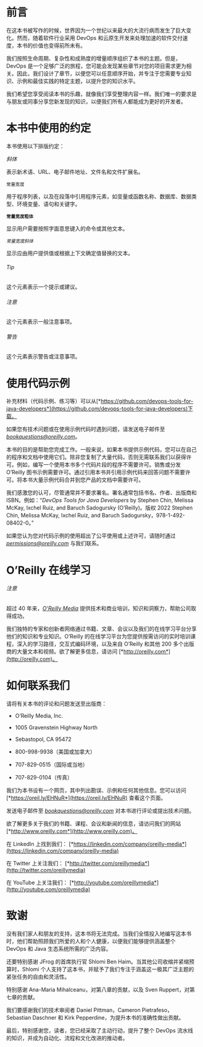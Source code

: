 # 前言

在这本书被写作的时候，世界因为一个世纪以来最大的大流行病而发生了巨大变化。然而，随着软件行业采用 DevOps 和云原生开发来处理加速的软件交付速度，本书的价值也变得前所未有。

我们按照生命周期、复杂性和成熟度的增量顺序组织了本书的主题。但是，DevOps 是一个足够广泛的旅程，您可能会发现某些章节对您的项目需求更为相关。因此，我们设计了章节，以便您可以任意顺序开始，并专注于您需要专业知识、示例和最佳实践的特定主题，以提升您的知识水平。

我们希望您享受阅读本书的乐趣，就像我们享受整理内容一样。我们唯一的要求是与朋友或同事分享您新发现的知识，以便我们所有人都能成为更好的开发者。

# 本书中使用的约定

本书使用以下排版约定：

*斜体*

表示新术语、URL、电子邮件地址、文件名和文件扩展名。

`常量宽度`

用于程序列表，以及在段落中引用程序元素，如变量或函数名称、数据库、数据类型、环境变量、语句和关键字。

**`常量宽度粗体`**

显示用户需要按照字面意思键入的命令或其他文本。

*`常量宽度斜体`*

显示应由用户提供值或根据上下文确定值替换的文本。

###### Tip

这个元素表示一个提示或建议。

###### 注意

这个元素表示一般注意事项。

###### 警告

这个元素表示警告或注意事项。

# 使用代码示例

补充材料（代码示例、练习等）可以从[*https://github.com/devops-tools-for-java-developers*](https://github.com/devops-tools-for-java-developers)下载。

如果您有技术问题或在使用示例代码时遇到问题，请发送电子邮件至*bookquestions@oreilly.com*。

本书的目的是帮助您完成工作。一般来说，如果本书提供示例代码，您可以在自己的程序和文档中使用它们。除非您复制了大量代码，否则无需联系我们以获得许可。例如，编写一个使用本书多个代码片段的程序不需要许可。销售或分发 O’Reilly 图书示例需要许可。通过引用本书并引用示例代码来回答问题不需要许可。将本书大量示例代码合并到您产品的文档中需要许可。

我们感激您的认可，尽管通常并不要求署名。署名通常包括书名、作者、出版商和 ISBN。例如：“*DevOps Tools for Java Developers* by Stephen Chin, Melissa McKay, Ixchel Ruiz, and Baruch Sadogursky (O’Reilly)。版权 2022 Stephen Chin, Melissa McKay, Ixchel Ruiz, and Baruch Sadogursky，978-1-492-08402-0。”

如果您认为您对代码示例的使用超出了公平使用或上述许可，请随时通过 *permissions@oreilly.com* 与我们联系。

# O’Reilly 在线学习

###### 注意

超过 40 年来，[*O’Reilly Media*](http://oreilly.com) 提供技术和商业培训，知识和洞察力，帮助公司取得成功。

我们独特的专家和创新者网络通过书籍、文章、会议以及我们的在线学习平台分享他们的知识和专业知识。O’Reilly 的在线学习平台为您提供按需访问的实时培训课程，深入的学习路径，交互式编码环境，以及来自 O’Reilly 和其他 200 多个出版商的大量文本和视频。欲了解更多信息，请访问 [*http://oreilly.com*](http://oreilly.com)。

# 如何联系我们

请将有关本书的评论和问题发送至出版商：

+   O’Reilly Media, Inc.

+   1005 Gravenstein Highway North

+   Sebastopol, CA 95472

+   800-998-9938（美国或加拿大）

+   707-829-0515（国际或当地）

+   707-829-0104（传真）

我们为本书设有一个网页，其中列出勘误、示例和任何其他信息。您可以访问 [*https://oreil.ly/EHNuR*](https://oreil.ly/EHNuR) 查看这个页面。

发送电子邮件至 *bookquestions@oreilly.com* 对本书进行评论或提出技术问题。

欲了解更多关于我们的书籍、课程、会议和新闻的信息，请访问我们的网站 [*http://www.oreilly.com*](http://www.oreilly.com)。

在 LinkedIn 上找到我们： [*https://linkedin.com/company/oreilly-media*](https://linkedin.com/company/oreilly-media)

在 Twitter 上关注我们： [*http://twitter.com/oreillymedia*](http://twitter.com/oreillymedia)

在 YouTube 上关注我们： [*http://youtube.com/oreillymedia*](http://youtube.com/oreillymedia)

# 致谢

没有我们家人和朋友的支持，这本书将无法完成。当我们全情投入地编写这本书时，他们帮助照顾我们所爱的人和个人健康，以便我们能够提供涵盖整个 DevOps 和 Java 生态系统所需的广泛内容。

还要特别感谢 JFrog 的首席执行官 Shlomi Ben Haim。当其他公司收缩并紧缩预算时，Shlomi 个人支持了这本书，并赋予了我们专注于涵盖这一极其广泛主题的紧张任务的自由和灵活性。

特别感谢 Ana-Maria Mihalceanu，对第八章的贡献，以及 Sven Ruppert，对第七章的贡献。

我们要感谢我们的技术审阅者 Daniel Pittman，Cameron Pietrafeso，Sebastian Daschner 和 Kirk Pepperdine，为提升本书的准确性做出贡献。

最后，特别感谢您，读者，您已经采取了主动行动，提升了整个 DevOps 流水线的知识，并成为自动化、流程和文化改进的推动者。

